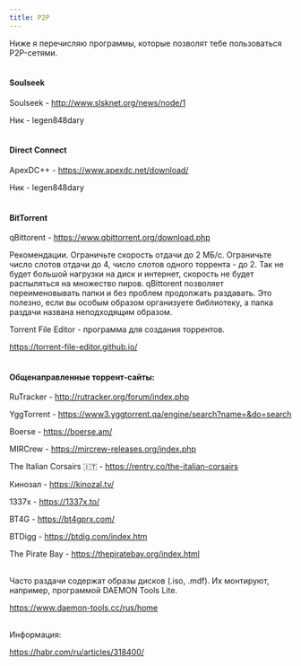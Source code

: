 ```yaml
---
title: P2P
---
```


Ниже я перечисляю программы, которые позволят тебе пользоваться P2P-сетями.
<br><br>

#### Soulseek

Soulseek - <http://www.slsknet.org/news/node/1>

Ник - legen848dary
<br><br>

#### Direct Connect

ApexDC++ - <https://www.apexdc.net/download/>

Ник - legen848dary
<br><br>

#### BitTorrent

qBittorent - <https://www.qbittorrent.org/download.php>

Рекомендации. Ограничьте скорость отдачи до 2 МБ/c. Ограничьте число слотов отдачи до 4, число слотов одного торрента - до 2. Так не будет большой нагрузки на диск и интернет, скорость не будет распыляться на множество пиров. qBittorent позволяет переименовывать папки и без проблем продолжать раздавать. Это полезно, если вы особым образом организуете библиотеку, а папка раздачи названа неподходящим образом.

Torrent File Editor - программа для создания торрентов.

<https://torrent-file-editor.github.io/>
<br><br>

#### Общенаправленные торрент-сайты:

RuTracker - <http://rutracker.org/forum/index.php>

YggTorrent - <https://www3.yggtorrent.qa/engine/search?name=&do=search>

Boerse - <https://boerse.am/>

MIRCrew - <https://mircrew-releases.org/index.php>

The Italian Corsairs 🇮🇹 - <https://rentry.co/the-italian-corsairs>

Кинозал - <https://kinozal.tv/>

1337x - <https://1337x.to/>

BT4G - <https://bt4gprx.com/>

BTDigg - <https://btdig.com/index.htm>

The Pirate Bay - <https://thepiratebay.org/index.html>
<br><br>

Часто раздачи содержат образы дисков (.iso, .mdf). Их монтируют, например, программой DAEMON Tools Lite.

<https://www.daemon-tools.cc/rus/home>
<br><br>

Информация:

<https://habr.com/ru/articles/318400/>